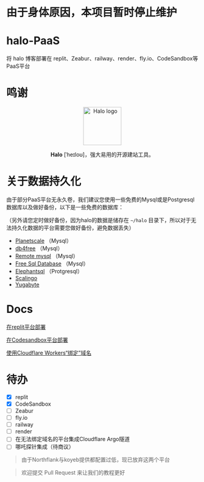 # 由于身体原因，本项目暂时停止维护

# halo-PaaS

将 halo 博客部署在 replit、Zeabur、railway、render、fly.io、CodeSandbox等PaaS平台


# 鸣谢
<p align="center">
    <a href="https://halo.run" target="_blank" rel="noopener noreferrer">
        <img width="100" src="https://halo.run/logo" alt="Halo logo" />
    </a>
</p>
<p align="center"><b>Halo</b> [ˈheɪloʊ]，强大易用的开源建站工具。</p>

# 关于数据持久化
由于部分PaaS平台无永久卷，我们建议您使用一些免费的Mysql或是Postgresql数据库以及做好备份，以下是一些免费的数据库：

（另外请您定时做好备份，因为halo的数据是储存在 `~/halo` 目录下，所以对于无法持久化数据的平台需要您做好备份，避免数据丢失）

- [Planetscale](https://app.planetscale.com/) （Mysql）
- [db4free](https://db4free.net/) （Mysql）
- [Remote mysql](https://remotemysql.com/) （Mysql）
- [Free Sql Database](https://www.freesqldatabase.com/) （Mysql）
- [Elephantsql](https://www.elephantsql.com/) （Protgresql）
- [Scalingo](https://scalingo.com/)
- [Yugabyte](http://cloud.yugabyte.com/)

# Docs

[在replit平台部署](https://github.com/V-Official-233/halo-PaaS/blob/main/docs/replit.md)

[在Codesandbox平台部署](https://github.com/V-Official-233/halo-PaaS/blob/main/docs/Codesandbox.md)

[使用Cloudflare Workers“绑定”域名](https://github.com/V-Official-233/halo-PaaS/blob/main/docs/Cloudflare-Workers.md)

# 待办
- [x] replit
- [x] CodeSandbox
- [ ] Zeabur
- [ ] fly.io
- [ ] railway
- [ ] render
- [ ] 在无法绑定域名的平台集成Cloudflare Argo隧道
- [ ] 哪吒探针集成（待商议）

> 由于Northflank与koyeb提供都配置过低，现已放弃这两个平台

> 欢迎提交 Pull Request 来让我们的教程更好
